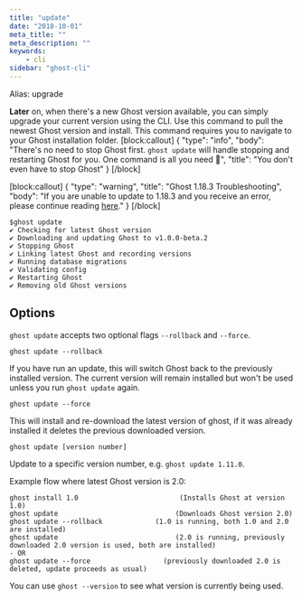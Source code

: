 ```yaml
---
title: "update"
date: "2018-10-01"
meta_title: ""
meta_description: ""
keywords:
    - cli
sidebar: "ghost-cli"
---
```


Alias: upgrade

**Later** on, when there's a new Ghost version available, you can simply upgrade your current version using the CLI. Use this command to pull the newest Ghost version and install.
This command requires you to navigate to your Ghost installation folder.
[block:callout]
{
  "type": "info",
  "body": "There's no need to stop Ghost first. `ghost update` will handle stopping and restarting Ghost for you. One command is all you need 🎉",
  "title": "You don't even have to stop Ghost"
}
[/block]

[block:callout]
{
  "type": "warning",
  "title": "Ghost 1.18.3 Troubleshooting",
  "body": "If you are unable to update to 1.18.3 and you receive an error, please continue reading [here](https://docs.ghost.org/docs/troubleshooting#section-task-execute-is-not-a-function)."
}
[/block]
```
$ghost update
✔ Checking for latest Ghost version
✔ Downloading and updating Ghost to v1.0.0-beta.2
✔ Stopping Ghost
✔ Linking latest Ghost and recording versions
✔ Running database migrations
✔ Validating config
✔ Restarting Ghost
✔ Removing old Ghost versions
```

## Options

`ghost update` accepts two optional flags `--rollback` and `--force`.

```
ghost update --rollback
```

If you have run an update, this will switch Ghost back to the previously installed version. The current version will remain installed but won't be used unless you run `ghost update` again.

```
ghost update --force
```

This will install and re-download the latest version of ghost, if it was already installed it deletes the previous downloaded version.


```
ghost update [version number]
```

Update to a specific version number, e.g. `ghost update 1.11.0`.

Example flow where latest Ghost version is 2.0:

```
ghost install 1.0                         (Installs Ghost at version 1.0)
ghost update                             (Downloads Ghost version 2.0)
ghost update --rollback             (1.0 is running, both 1.0 and 2.0 are installed)
ghost update                             (2.0 is running, previously downloaded 2.0 version is used, both are installed)
- OR 
ghost update --force                  (previously downloaded 2.0 is deleted, update proceeds as usual)
```

You can use `ghost --version` to see what version is currently being used.
